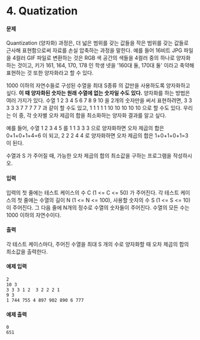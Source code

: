 # 4. Quatization

#### 문제

Quantization (양자화) 과정은, 더 넓은 범위를 갖는 값들을 작은 범위를 갖는 값들로 근사해 표현함으로써 자료를 손실 압축하는 과정을 말한다. 예를 들어 16비트 JPG 파일을 4컬러 GIF 파일로 변환하는 것은 RGB 색 공간의 색들을 4컬러 중의 하나로 양자화하는 것이고, 키가 161, 164, 170, 178 인 학생 넷을 '160대 둘, 170대 둘' 이라고 축약해 표현하는 것 또한 양자화라고 할 수 있다.

1000 이하의 자연수들로 구성된 수열을 최대 S종류 의 값만을 사용하도록 양자화하고 싶다. **이 때 양자화된 숫자는 원래 수열에 없는 숫자일 수도 있다.** 양자화를 하는 방법은 여러 가지가 있다. 수열 1 2 3 4 5 6 7 8 9 10 을 2개의 숫자만을 써서 표현하려면, 3 3 3 3 3 7 7 7 7 7 과 같이 할 수도 있고, 1 1 1 1 1 10 10 10 10 10 으로 할 수도 있다. 우리는 이 중, 각 숫자별 오차 제곱의 합을 최소화하는 양자화 결과를 알고 싶다.

예를 들어, 수열 1 2 3 4 5 를 1 1 3 3 3 으로 양자화하면 오차 제곱의 합은 0+1+0+1+4=6 이 되고, 2 2 2 4 4 로 양자화하면 오차 제곱의 합은 1+0+1+0+1=3 이 된다.

수열과 S 가 주어질 때, 가능한 오차 제곱의 합의 최소값을 구하는 프로그램을 작성하시오.



#### 입력

입력의 첫 줄에는 테스트 케이스의 수 C (1 <= C <= 50) 가 주어진다. 각 테스트 케이스의 첫 줄에는 수열의 길이 N (1 <= N <= 100), 사용할 숫자의 수 S (1 <= S <= 10) 이 주어진다. 그 다음 줄에 N개의 정수로 수열의 숫자들이 주어진다. 수열의 모든 수는 1000 이하의 자연수이다.



#### 출력

각 테스트 케이스마다, 주어진 수열을 최대 S 개의 수로 양자화할 때 오차 제곱의 합의 최소값을 출력한다.



#### 예제 입력

```
2
10 3
3 3 3 1 2  3 2 2 2 1
9 3
1 744 755 4 897 902 890 6 777
```



#### 예제 출력

```
0
651
```